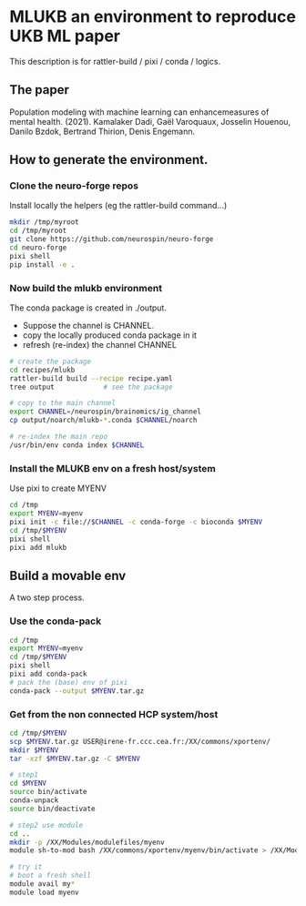 # MLUKB an environment to reproduce UKB ML paper

This description is for rattler-build / pixi / conda / logics.

## The paper
Population modeling with machine learning can enhancemeasures of mental health. (2021). Kamalaker Dadi, Gaël Varoquaux, Josselin Houenou, Danilo Bzdok, Bertrand Thirion, Denis Engemann.


## How to generate the environment.

### Clone the neuro-forge repos

Install locally the helpers (eg the rattler-build command...)

```bash
mkdir /tmp/myroot
cd /tmp/myroot
git clone https://github.com/neurospin/neuro-forge
cd neuro-forge
pixi shell
pip install -e .
```

### Now build the mlukb environment

The conda package is created in ./output.
 - Suppose the channel is CHANNEL.
 - copy the locally produced conda package in it
 - refresh (re-index) the channel CHANNEL

```bash
# create the package
cd recipes/mlukb
rattler-build build --recipe recipe.yaml
tree output            # see the package

# copy to the main channel
export CHANNEL=/neurospin/brainomics/ig_channel
cp output/noarch/mlukb-*.conda $CHANNEL/noarch

# re-index the main repo
/usr/bin/env conda index $CHANNEL
```

### Install the MLUKB env on a fresh host/system
Use pixi to create MYENV
```bash
cd /tmp
export MYENV=myenv
pixi init -c file://$CHANNEL -c conda-forge -c bioconda $MYENV
cd /tmp/$MYENV
pixi shell
pixi add mlukb
```

## Build a movable env

A two step process.

### Use the conda-pack
```bash
cd /tmp
export MYENV=myenv
cd /tmp/$MYENV
pixi shell
pixi add conda-pack
# pack the (base) env of pixi
conda-pack --output $MYENV.tar.gz
```

### Get from the non connected HCP system/host

```bash
cd /tmp/$MYENV
scp $MYENV.tar.gz USER@irene-fr.ccc.cea.fr:/XX/commons/xportenv/
mkdir $MYENV
tar -xzf $MYENV.tar.gz -C $MYENV

# step1
cd $MYENV
source bin/activate
conda-unpack
source bin/deactivate

# step2 use module
cd ..
mkdir -p /XX/Modules/modulefiles/myenv
module sh-to-mod bash /XX/commons/xportenv/myenv/bin/activate > /XX/Modules/modulefiles/myenv/0.1

# try it
# boot a fresh shell
module avail my*
module load myenv
```
